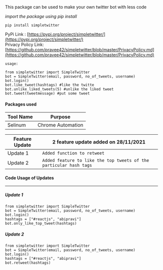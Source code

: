 This package can be used to make your own twitter bot with less code <br />

_import the package using pip install_ <br />

`pip install simpletwitter`

PyPi Link : [https://pypi.org/project/simpletwitter/](https://pypi.org/project/simpletwitter/)  <br />
Privacy Policy Link: [https://github.com/pravee42/simpletwitter/blob/master/PrivacyPolicy.md](https://github.com/pravee42/simpletwitter/blob/master/PrivacyPolicy.md)

`usage:`

```
from simpletwitter import SimpleTwitter
bot = SimpleTwitter(email, password, no_of_tweets, username)
bot.login()
bot.like_tweet(hashtags) #like the twitte
bot.unlike_liked_tweets(5) #unlike the liked tweet
bot.tweet(tweetmessage) #put some tweet
```

#### Packages used

|**Tool Name**|**Purpose**|
|---          |---        |
|Selinum|Chrome Automation|


|  Feature Update | 2 feature update added on 28/11/2021|
|------------------|--------------|
|  Update 1| `Added function to retweet`|
|  Update 2| `Added feature to like the top tweets of the particular hash tags`|

#### Code Usage of Updates
---------------
##### Update 1
```
from simpletwitter import SimpleTwitter
bot = SimpleTwitter(email, password, no_of_tweets, username)
bot.login()
hashtags = ["#reactjs", "abipravi"]
bot.only_like_top_tweet(hashtags)
```

##### Update 2
```
from simpletwitter import SimpleTwitter
bot = SimpleTwitter(email, password, no_of_tweets, username)
bot.login()
hashtags = ["#reactjs", "abipravi"]
bot.retweet(hashtags)
```
